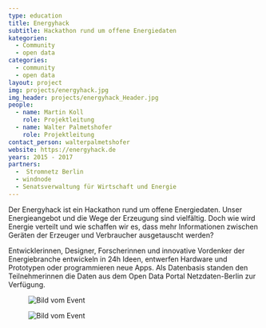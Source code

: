 ```yaml
---
type: education
title: Energyhack
subtitle: Hackathon rund um offene Energiedaten
kategorien:
  - Community
  - open data
categories:
  - community
  - open data
layout: project
img: projects/energyhack.jpg
img_header: projects/energyhack_Header.jpg
people:
  - name: Martin Koll
    role: Projektleitung
  - name: Walter Palmetshofer
    role: Projektleitung
contact_person: walterpalmetshofer
website: https://energyhack.de
years: 2015 - 2017
partners:
  -  Stromnetz Berlin
  - windnode
  - Senatsverwaltung für Wirtschaft und Energie
---
```


Der Energyhack ist ein Hackathon rund um offene Energiedaten. Unser Energieangebot und die Wege der Erzeugung sind vielfältig. Doch wie wird Energie verteilt und wie schaffen wir es, dass mehr Informationen zwischen Geräten der Erzeuger und Verbraucher ausgetauscht werden?

Entwicklerinnen, Designer, Forscherinnen und innovative Vordenker der Energiebranche entwickeln in 24h Ideen, entwerfen Hardware und Prototypen oder programmieren neue Apps. Als Datenbasis standen den Teilnehmerinnen die Daten aus dem Open Data Portal Netzdaten-Berlin zur Verfügung.

<div class="two-img offset-lg-2">
    <figure class="license">
    <img alt="Bild vom Event" src="/files/projects/energyhack_img_1.jpg">
    </figure>
    <figure class="license">
    <img alt="Bild vom Event" src="/files/projects/energyhack_img_2.jpg">
    </figure>
</div>
